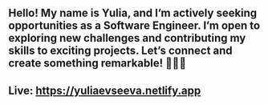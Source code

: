 ## Hello! My name is Yulia, and I’m actively seeking opportunities as a Software Engineer. I’m open to exploring new challenges and contributing my skills to exciting projects. Let’s connect and create something remarkable! 🚀👩‍💻  


## Live: https://yuliaevseeva.netlify.app

